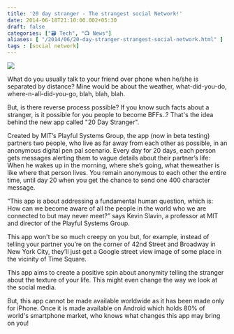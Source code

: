 ```yaml
---
title: '20 day stranger - The strangest social Network!'
date: 2014-06-18T21:10:00.002+05:30
draft: false
categories: ["🗃️ Tech", "📺 News"]
aliases: [ "/2014/06/20-day-stranger-strangest-social-network.html" ]
tags : [social network]
---
```


  

![](https://1.bp.blogspot.com/-USedhNKroH4/U6GyHlD00_I/AAAAAAAACUU/qoklyvhvisA/s1600/20140618201945.jpg)

  
What do you usually talk to your friend over phone when he/she is separated by distance? Mine would be about the weather, what-did-you-do, where-n-all-did-you-go, blah, blah, blah.  
  
But, is there reverse process possible? If you know such facts about a stranger, is it possible for you people to become BFFs..? That's the idea behind the new app called "20 Day Stranger".  
  
Created by MIT’s Playful Systems Group, the app (now in beta testing) partners two people, who live as far away from each other as possible, in an anonymous digital pen pal scenario. Every day for 20 days, each person gets messages alerting them to vague details about their partner’s life: When he wakes up in the morning, where she’s going, what theweather is like where that person lives. You remain anonymous to each other the entire time, until day 20 when you get the chance to send one 400 character message.  
  
“This app is about addressing a fundamental human question, which is: How can we become aware of all the people in the world who we are connected to but may never meet?” says Kevin Slavin, a professor at MIT and director of the Playful Systems Group.  
  
This app won't be so much creepy on you but, for example, instead of telling your partner you’re on the corner of 42nd Street and Broadway in New York City, they’ll just get a Google street view image of some place in the vicinity of Time Square.  
  
This app aims to create a positive spin about anonymity telling the stranger about the texture of your life. This might even change the way we look at the social media.  
  
But, this app cannot be made available worldwide as it has been made only for iPhone. Once it is made available on Android which holds 80% of world's smartphone market, who knows what changes this app may bring on you!
